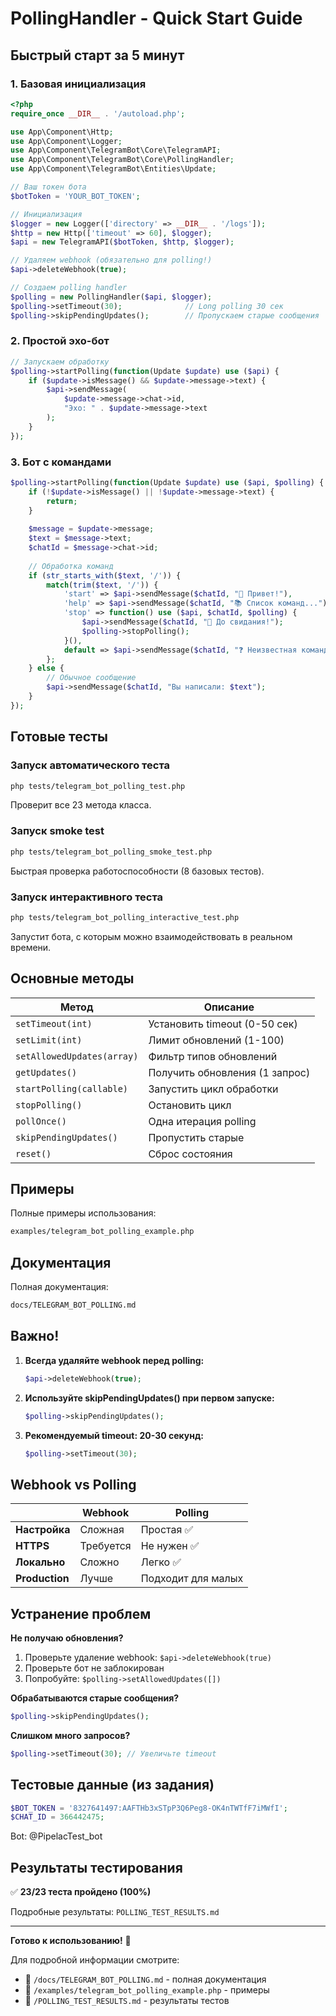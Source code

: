# PollingHandler - Quick Start Guide

## Быстрый старт за 5 минут

### 1. Базовая инициализация

```php
<?php
require_once __DIR__ . '/autoload.php';

use App\Component\Http;
use App\Component\Logger;
use App\Component\TelegramBot\Core\TelegramAPI;
use App\Component\TelegramBot\Core\PollingHandler;
use App\Component\TelegramBot\Entities\Update;

// Ваш токен бота
$botToken = 'YOUR_BOT_TOKEN';

// Инициализация
$logger = new Logger(['directory' => __DIR__ . '/logs']);
$http = new Http(['timeout' => 60], $logger);
$api = new TelegramAPI($botToken, $http, $logger);

// Удаляем webhook (обязательно для polling!)
$api->deleteWebhook(true);

// Создаем polling handler
$polling = new PollingHandler($api, $logger);
$polling->setTimeout(30);              // Long polling 30 сек
$polling->skipPendingUpdates();        // Пропускаем старые сообщения
```

### 2. Простой эхо-бот

```php
// Запускаем обработку
$polling->startPolling(function(Update $update) use ($api) {
    if ($update->isMessage() && $update->message->text) {
        $api->sendMessage(
            $update->message->chat->id,
            "Эхо: " . $update->message->text
        );
    }
});
```

### 3. Бот с командами

```php
$polling->startPolling(function(Update $update) use ($api, $polling) {
    if (!$update->isMessage() || !$update->message->text) {
        return;
    }
    
    $message = $update->message;
    $text = $message->text;
    $chatId = $message->chat->id;
    
    // Обработка команд
    if (str_starts_with($text, '/')) {
        match(trim($text, '/')) {
            'start' => $api->sendMessage($chatId, "👋 Привет!"),
            'help' => $api->sendMessage($chatId, "📚 Список команд..."),
            'stop' => function() use ($api, $chatId, $polling) {
                $api->sendMessage($chatId, "👋 До свидания!");
                $polling->stopPolling();
            }(),
            default => $api->sendMessage($chatId, "❓ Неизвестная команда"),
        };
    } else {
        // Обычное сообщение
        $api->sendMessage($chatId, "Вы написали: $text");
    }
});
```

## Готовые тесты

### Запуск автоматического теста

```bash
php tests/telegram_bot_polling_test.php
```

Проверит все 23 метода класса.

### Запуск smoke test

```bash
php tests/telegram_bot_polling_smoke_test.php
```

Быстрая проверка работоспособности (8 базовых тестов).

### Запуск интерактивного теста

```bash
php tests/telegram_bot_polling_interactive_test.php
```

Запустит бота, с которым можно взаимодействовать в реальном времени.

## Основные методы

| Метод | Описание |
|-------|----------|
| `setTimeout(int)` | Установить timeout (0-50 сек) |
| `setLimit(int)` | Лимит обновлений (1-100) |
| `setAllowedUpdates(array)` | Фильтр типов обновлений |
| `getUpdates()` | Получить обновления (1 запрос) |
| `startPolling(callable)` | Запустить цикл обработки |
| `stopPolling()` | Остановить цикл |
| `pollOnce()` | Одна итерация polling |
| `skipPendingUpdates()` | Пропустить старые |
| `reset()` | Сброс состояния |

## Примеры

Полные примеры использования:
```bash
examples/telegram_bot_polling_example.php
```

## Документация

Полная документация:
```bash
docs/TELEGRAM_BOT_POLLING.md
```

## Важно!

1. **Всегда удаляйте webhook перед polling:**
   ```php
   $api->deleteWebhook(true);
   ```

2. **Используйте skipPendingUpdates() при первом запуске:**
   ```php
   $polling->skipPendingUpdates();
   ```

3. **Рекомендуемый timeout: 20-30 секунд:**
   ```php
   $polling->setTimeout(30);
   ```

## Webhook vs Polling

| | Webhook | Polling |
|---|---|---|
| **Настройка** | Сложная | Простая ✅ |
| **HTTPS** | Требуется | Не нужен ✅ |
| **Локально** | Сложно | Легко ✅ |
| **Production** | Лучше | Подходит для малых |

## Устранение проблем

**Не получаю обновления?**
1. Проверьте удаление webhook: `$api->deleteWebhook(true)`
2. Проверьте бот не заблокирован
3. Попробуйте: `$polling->setAllowedUpdates([])`

**Обрабатываются старые сообщения?**
```php
$polling->skipPendingUpdates();
```

**Слишком много запросов?**
```php
$polling->setTimeout(30); // Увеличьте timeout
```

## Тестовые данные (из задания)

```php
$BOT_TOKEN = '8327641497:AAFTHb3xSTpP3Q6Peg8-OK4nTWTfF7iMWfI';
$CHAT_ID = 366442475;
```

Bot: @PipelacTest_bot

## Результаты тестирования

✅ **23/23 теста пройдено (100%)**

Подробные результаты: `POLLING_TEST_RESULTS.md`

---

**Готово к использованию!** 🎉

Для подробной информации смотрите:
- 📖 `/docs/TELEGRAM_BOT_POLLING.md` - полная документация
- 📝 `/examples/telegram_bot_polling_example.php` - примеры
- 🧪 `/POLLING_TEST_RESULTS.md` - результаты тестов
